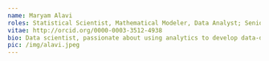 ```yaml
---
name: Maryam Alavi
roles: Statistical Scientist, Mathematical Modeler, Data Analyst; Senior Statistical Scientist, Plant & Food Research
vitae: http://orcid.org/0000-0003-3512-4938
bio: Data scientist, passionate about using analytics to develop data-driven recommendation-making tools to support better decision-making in complex issues. Experience in identifying practical problems in industry and public sectors, finding solutions and communicating with wide range of stakeholders.
pic: /img/alavi.jpeg
---
```

